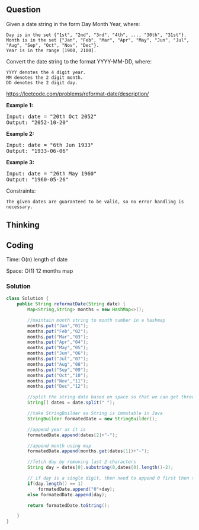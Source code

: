## Question
Given a date string in the form Day Month Year, where:

    Day is in the set {"1st", "2nd", "3rd", "4th", ..., "30th", "31st"}.
    Month is in the set {"Jan", "Feb", "Mar", "Apr", "May", "Jun", "Jul", "Aug", "Sep", "Oct", "Nov", "Dec"}.
    Year is in the range [1900, 2100].

Convert the date string to the format YYYY-MM-DD, where:

    YYYY denotes the 4 digit year.
    MM denotes the 2 digit month.
    DD denotes the 2 digit day.

https://leetcode.com/problems/reformat-date/description/

**Example 1:**
<pre>
Input: date = "20th Oct 2052"
Output: "2052-10-20"
</pre>

**Example 2:**
<pre>
Input: date = "6th Jun 1933"
Output: "1933-06-06"
</pre>

**Example 3:**
<pre>
Input: date = "26th May 1960"
Output: "1960-05-26"
</pre>

Constraints:

    The given dates are guaranteed to be valid, so no error handling is necessary.



## Thinking


## Coding
Time: O(n) length of date

Space: O(1) 12 months map

### Solution
```java
class Solution {
    public String reformatDate(String date) {
        Map<String,String> months = new HashMap<>();

        //maintain month string to month number in a hashmap
        months.put("Jan","01");
        months.put("Feb","02");
        months.put("Mar","03");
        months.put("Apr","04");
        months.put("May","05");
        months.put("Jun","06");
        months.put("Jul","07");
        months.put("Aug","08");
        months.put("Sep","09");
        months.put("Oct","10");
        months.put("Nov","11");
        months.put("Dec","12");

        //split the string date based on space so that we can get three separate strings of day, month and year
        String[] dates = date.split(" ");

        //take StringBuilder as String is immutable in Java
        StringBuilder formatedDate = new StringBuilder();

        //append year as it is
        formatedDate.append(dates[2]+"-");

        //append month using map
        formatedDate.append(months.get(dates[1])+"-");

        //fetch day by removing last 2 characters
        String day = dates[0].substring(0,dates[0].length()-2);

        // if day is a single digit, then need to append 0 first then the day else append day as it is
        if(day.length() == 1)
            formatedDate.append("0"+day);
        else formatedDate.append(day);

        return formatedDate.toString();

    }
}
```